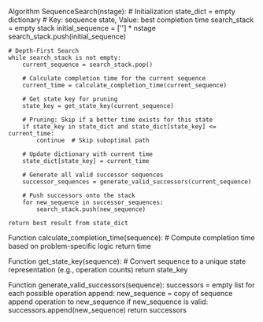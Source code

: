 Algorithm SequenceSearch(nstage):
    # Initialization
    state_dict = empty dictionary  # Key: sequence state, Value: best completion time
    search_stack = empty stack
    initial_sequence = [''] * nstage
    search_stack.push(initial_sequence)
    
    # Depth-First Search
    while search_stack is not empty:
        current_sequence = search_stack.pop()
        
        # Calculate completion time for the current sequence
        current_time = calculate_completion_time(current_sequence)
        
        # Get state key for pruning
        state_key = get_state_key(current_sequence)
        
        # Pruning: Skip if a better time exists for this state
        if state_key in state_dict and state_dict[state_key] <= current_time:
            continue  # Skip suboptimal path
        
        # Update dictionary with current time
        state_dict[state_key] = current_time
        
        # Generate all valid successor sequences
        successor_sequences = generate_valid_successors(current_sequence)
        
        # Push successors onto the stack
        for new_sequence in successor_sequences:
            search_stack.push(new_sequence)
    
    return best result from state_dict

Function calculate_completion_time(sequence):
    # Compute completion time based on problem-specific logic
    return time

Function get_state_key(sequence):
    # Convert sequence to a unique state representation (e.g., operation counts)
    return state_key

Function generate_valid_successors(sequence):
    successors = empty list
    for each possible operation append:
        new_sequence = copy of sequence
        append operation to new_sequence
        if new_sequence is valid:
            successors.append(new_sequence)
    return successors